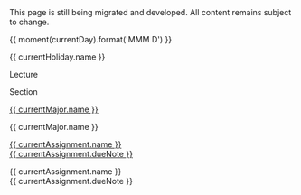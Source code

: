 <div class="alert alert-danger">
This page is still being migrated and developed. All content remains subject to change.
</div>

<html>
  <div class="calendar">
    <div class="week" *ngFor="let currentWeek of datesOfInstructionByWeek()">
      <div class="day" *ngFor="let currentDay of datesOfWeekdaysForWeek(currentWeek)">
        <p>{{ moment(currentDay).format('MMM D') }}</p>
        <!-- Holiday
          --
            <div class="item holiday">
              {{ currentholiday.name }}
            </div>
          -->        
        <div *ngFor="let currentHoliday of getHolidaysForDay(currentDay)">
          <div class="holiday">
            <p>{{ currentHoliday.name }}</p>
          </div>
        </div>
        <!-- Lecture 
          --
            {% assign currentlocation = currentlecture.location %}
            {% if currentlocation == nil %}
              {% assign currentlocation = "lectures" %}
            {% endif %}
            <div class="item lecture">
              <br>
              {% if currentlecture.slides != nil %}
                [<a href="{{ site.baseurl }}/{{ currentlecture.slides }}">slides</a>]
              {% endif %}
              {% if currentlecture.panopto != nil %}
                [<a href="{{ currentlecture.panopto }}">video</a>]
              {% endif %}
              {% if currentlecture.slides != nil or currentlecture.video != nil %}
                <br>
              {% endif %}
              <small>
                {% for currentlocationitem in site.data.calendar.locations[currentlocation] %}
                    {{ currentlocationitem.time }} |
                    {{ currentlocationitem.location }}<br>
                {% endfor %}
              </small>
            </div>
        -->
        <div *ngFor="let currentLecture of getLecturesForDay(currentDay)">
          <div class="lecture">
            <!-- Name or placeholder 'Lecture' -->
            <p *ngIf="currentLecture.name" [innerHTML]="currentLecture.name"></p>
            <p *ngIf="!(currentLecture.name)">Lecture</p>
          </div>
        </div>
        <!-- Section
          -- 
            {% assign currentlocation = currentsection.location %}
            {% if currentlocation == nil %}
              {% assign currentlocation = "sections" %}
            {% endif %}
            <div class="item section">
              {% if currentsection.slides != nil %}
                <a href="{{ site.baseurl }}/{{ currentsection.slides }}">
              {% endif %}
                {% if currentsection.name != nil %}
                  {{ currentsection.name }}<br>
                {% else %}
                  Section<br>
                {% endif %}
              {% if currentsection.slides != nil %}
                </a>
              {% endif %}
              <small>
                {% for currentlocationitem in site.data.calendar.locations[currentlocation] %}
                    {{ currentlocationitem.time }} |
                    {{ currentlocationitem.location }}<br>
                {% endfor %}
              </small>
            </div>
        -->
        <div *ngFor="let currentSection of getSectionsForDay(currentDay)">
          <div class="section">
            <!-- Name or placeholder 'Section' -->
            <p *ngIf="currentSection.name" [innerHTML]="currentSection.name"></p>
            <p *ngIf="!(currentSection.name)">Section</p>
          </div>
        </div>
        <!--
          --
            {% assign currentlocation = currentmajor.location %}
            <div class="item major">
              {% if currentmajor.link != nil %}<a href="{{ site.baseurl }}/{{ currentmajor.link }}">{% endif %}
                {{ currentmajor.name }}<br>
                {% if currentmajor.link != nil %}</a>{% endif %}
              <small>
                {% for currentlocationitem in site.data.calendar.locations[currentlocation] %}
                    {{ currentlocationitem.time }} |
                    {{ currentlocationitem.location }}<br>
                {% endfor %}
              </small>
            </div>
          -->
        <div *ngFor="let currentMajor of getMajorsForDay(currentDay)">
          <div class="major">
            <!-- If the link exists, apply that -->
            <p *ngIf="currentMajor.link">
              <a href="{{ currentMajor.link }}">
                {{ currentMajor.name }}
              </a>
            </p>
            <!-- Otherwise, identical content but without the link -->
            <p *ngIf="!(currentMajor.link)">
              {{ currentMajor.name }}
            </p>            
          </div>
        </div>
        <!-- Assignments
          --
            <div class="item assignment">
              <small>
                  {% if currentassignment.link != nil %}<a href="{{ site.baseurl }}/{{ currentassignment.link }}">{% endif %}
                  {{ currentassignment.name }}<br>
                  {% if currentassignment.duenote != nil %}{{ currentassignment.duenote }}{% endif %}
                  {% if currentassignment.link != nil %}</a>{% endif %}
              </small>
            </div>
        -->
        <div *ngFor="let currentAssignment of getAssignmentsForDay(currentDay)">
          <div class="assignment">
            <!-- If the link exists, apply that -->
            <p *ngIf="currentAssignment.link">
              <a href="{{ currentAssignment.link }}">
                {{ currentAssignment.name }}
                <ng-container *ngIf="currentAssignment.dueNote">
                  <br>{{ currentAssignment.dueNote }}
                </ng-container>
              </a>
            </p>
            <!-- Otherwise, identical content but without the link -->
            <p *ngIf="!(currentAssignment.link)">
              {{ currentAssignment.name }}
              <ng-container *ngIf="currentAssignment.dueNote">
                <br>{{ currentAssignment.dueNote }}
              </ng-container>
            </p>            
          </div>
        </div>
      </div>
    </div>
  </div>
</html>
